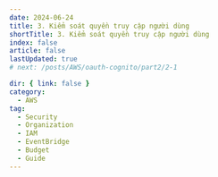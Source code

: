```yaml
---
date: 2024-06-24
title: 3. Kiểm soát quyền truy cập người dùng
shortTitle: 3. Kiểm soát quyền truy cập người dùng
index: false
article: false
lastUpdated: true
# next: /posts/AWS/oauth-cognito/part2/2-1

dir: { link: false }
category:
  - AWS
tag:
  - Security
  - Organization
  - IAM
  - EventBridge
  - Budget
  - Guide
---
```


<Catalog />
